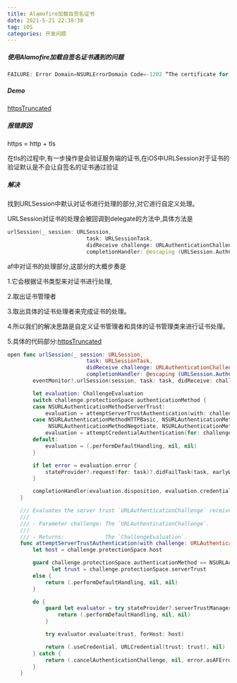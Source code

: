 ```yaml
---
title: Alamofire加载自签名证书	
date: 2021-5-21 22:38:38
tag: iOS
categories: 开发问题
---
```


##### 使用Alamofire加载自签名证书遇到的问题

```swift
FAILURE: Error Domain=NSURLErrorDomain Code=-1202 “The certificate for this server is invalid. You might be connecting to a server that is pretending to be “portal” which could put your confidential information at risk.”
```

##### Demo

[httpsTruncated](https://github.com/jackfrow/httpsTruncated)

##### 报错原因

https = http + tls

在tls的过程中,有一步操作是会验证服务端的证书,在iOS中URLSession对于证书的验证默认是不会让自签名的证书通过验证

##### 解决

找到URLSession中默认对证书进行处理的部分,对它进行自定义处理。

URLSession对证书的处理会被回调到delegate的方法中,具体方法是

```swift
urlSession(_ session: URLSession,
                         task: URLSessionTask,
                         didReceive challenge: URLAuthenticationChallenge,
                         completionHandler: @escaping (URLSession.AuthChallengeDisposition, URLCredential?) -> Void)
```

af中对证书的处理部分,这部分的大概步奏是

1.它会根据证书类型来对证书进行处理,

2.取出证书管理者

3.取出具体的证书处理者来完成证书的处理。

4.所以我们的解决思路是自定义证书管理者和具体的证书管理类来进行证书处理。

5.具体的代码部分:[httpsTruncated](https://github.com/jackfrow/httpsTruncated)

```swift
open func urlSession(_ session: URLSession,
                         task: URLSessionTask,
                         didReceive challenge: URLAuthenticationChallenge,
                         completionHandler: @escaping (URLSession.AuthChallengeDisposition, URLCredential?) -> Void) {
        eventMonitor?.urlSession(session, task: task, didReceive: challenge)

        let evaluation: ChallengeEvaluation
        switch challenge.protectionSpace.authenticationMethod {
        case NSURLAuthenticationMethodServerTrust:
            evaluation = attemptServerTrustAuthentication(with: challenge)
        case NSURLAuthenticationMethodHTTPBasic, NSURLAuthenticationMethodHTTPDigest, NSURLAuthenticationMethodNTLM,
             NSURLAuthenticationMethodNegotiate, NSURLAuthenticationMethodClientCertificate:
            evaluation = attemptCredentialAuthentication(for: challenge, belongingTo: task)
        default:
            evaluation = (.performDefaultHandling, nil, nil)
        }

        if let error = evaluation.error {
            stateProvider?.request(for: task)?.didFailTask(task, earlyWithError: error)
        }

        completionHandler(evaluation.disposition, evaluation.credential)
    }

    /// Evaluates the server trust `URLAuthenticationChallenge` received.
    ///
    /// - Parameter challenge: The `URLAuthenticationChallenge`.
    ///
    /// - Returns:             The `ChallengeEvaluation`.
    func attemptServerTrustAuthentication(with challenge: URLAuthenticationChallenge) -> ChallengeEvaluation {
        let host = challenge.protectionSpace.host

        guard challenge.protectionSpace.authenticationMethod == NSURLAuthenticationMethodServerTrust,
              let trust = challenge.protectionSpace.serverTrust
        else {
            return (.performDefaultHandling, nil, nil)
        }

        do {
            guard let evaluator = try stateProvider?.serverTrustManager?.serverTrustEvaluator(forHost: host) else {
                return (.performDefaultHandling, nil, nil)
            }

            try evaluator.evaluate(trust, forHost: host)

            return (.useCredential, URLCredential(trust: trust), nil)
        } catch {
            return (.cancelAuthenticationChallenge, nil, error.asAFError(or: .serverTrustEvaluationFailed(reason: .customEvaluationFailed(error: error))))
        }
    }
```

